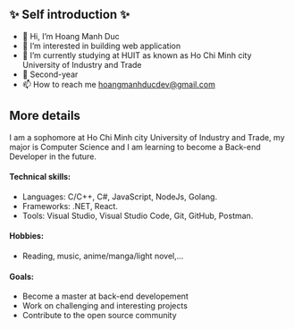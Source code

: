 
## :sparkles: Self introduction :sparkles:
- 👋 Hi, I’m Hoang Manh Duc
- 👀 I’m interested in building web application
- 🌱 I’m currently studying at HUIT as known as Ho Chi Minh city University of Industry and Trade
- :school: Second-year
- 📫 How to reach me hoangmanhducdev@gmail.com

## More details
I am a sophomore at Ho Chi Minh city University of Industry and Trade, my major is Computer Science and I am learning to become a Back-end Developer in the future.

#### Technical skills:
- Languages: C/C++, C#, JavaScript, NodeJs, Golang.
- Frameworks: .NET, React.
- Tools: Visual Studio, Visual Studio Code, Git, GitHub, Postman.
#### Hobbies:
- Reading, music, anime/manga/light novel,...
#### Goals:
- Become a master at back-end developement 
- Work on challenging and interesting projects
- Contribute to the open source community
